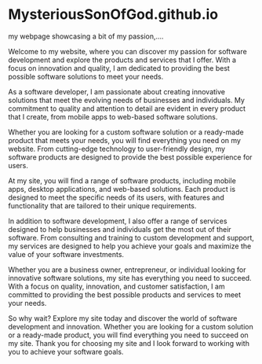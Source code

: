 # MysteriousSonOfGod.github.io
my webpage showcasing a bit of my passion,....

Welcome to my website, where you can discover my passion for software development and explore the products and services that I offer. With a focus on innovation and quality, I am dedicated to providing the best possible software solutions to meet your needs.

As a software developer, I am passionate about creating innovative solutions that meet the evolving needs of businesses and individuals. My commitment to quality and attention to detail are evident in every product that I create, from mobile apps to web-based software solutions.

Whether you are looking for a custom software solution or a ready-made product that meets your needs, you will find everything you need on my website. From cutting-edge technology to user-friendly design, my software products are designed to provide the best possible experience for users.

At my site, you will find a range of software products, including mobile apps, desktop applications, and web-based solutions. Each product is designed to meet the specific needs of its users, with features and functionality that are tailored to their unique requirements.

In addition to software development, I also offer a range of services designed to help businesses and individuals get the most out of their software. From consulting and training to custom development and support, my services are designed to help you achieve your goals and maximize the value of your software investments.

Whether you are a business owner, entrepreneur, or individual looking for innovative software solutions, my site has everything you need to succeed. With a focus on quality, innovation, and customer satisfaction, I am committed to providing the best possible products and services to meet your needs.

So why wait? Explore my site today and discover the world of software development and innovation. Whether you are looking for a custom solution or a ready-made product, you will find everything you need to succeed on my site. Thank you for choosing my site and I look forward to working with you to achieve your software goals.
